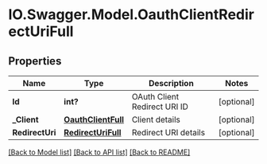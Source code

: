 # IO.Swagger.Model.OauthClientRedirectUriFull
## Properties

Name | Type | Description | Notes
------------ | ------------- | ------------- | -------------
**Id** | **int?** | OAuth Client Redirect URI ID | [optional] 
**_Client** | [**OauthClientFull**](OauthClientFull.md) | Client details | [optional] 
**RedirectUri** | [**RedirectUriFull**](RedirectUriFull.md) | Redirect URI details | [optional] 

[[Back to Model list]](../README.md#documentation-for-models) [[Back to API list]](../README.md#documentation-for-api-endpoints) [[Back to README]](../README.md)

